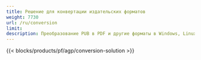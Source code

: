 ```yaml
---
title: Решение для конвертации издательских форматов 
weight: 7730
url: /ru/conversion
limit: 
description: Преобразование PUB в PDF и другие форматы в Windows, Linux и Mac OS X. Функция преобразования Publisher, которую легко интегрировать в ваше собственное решение.
---
```


{{< blocks/products/pf/agp/conversion-solution >}} 